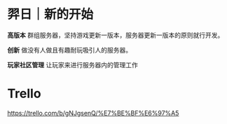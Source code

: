 #  羿日｜新的开始

**高版本** 群组服务器，坚持游戏更新一版本，服务器更新一版本的原则就行开发。

**创新** 做没有人做且有趣耐玩吸引人的服务器。

**玩家社区管理** 让玩家来进行服务器内的管理工作

# Trello

https://trello.com/b/gNJgsenQ/%E7%BE%BF%E6%97%A5
